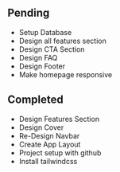 ## Pending
- Setup Database
- Design all features section
- Design CTA Section
- Design FAQ
- Design Footer
- Make homepage responsive


## Completed
- Design Features Section
- Design Cover
- Re-Design Navbar
- Create App Layout
- Project setup with github
- Install tailwindcss
